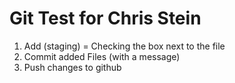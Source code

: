 # Git Test for Chris Stein

1. Add (staging) = Checking the box next to the file
2. Commit added Files (with a message)
3. Push changes to github